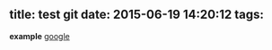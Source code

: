 title: test git
date: 2015-06-19 14:20:12
tags:
---

**example** 
[google](http://www.google.com)


